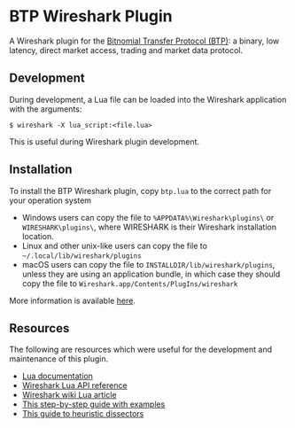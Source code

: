 # BTP Wireshark Plugin

A Wireshark plugin for the [Bitnomial Transfer Protocol (BTP)](https://bitnomial.com/docs/bitnomial-transfer-protocol/):
a binary, low latency, direct market access, trading and market data protocol.

## Development

During development, a Lua file can be loaded into the Wireshark application with the arguments:

```
$ wireshark -X lua_script:<file.lua>
```

This is useful during Wireshark plugin development.

## Installation

To install the BTP Wireshark plugin, copy `btp.lua` to the correct path for your operation system

- Windows users can copy the file to `%APPDATA%\Wireshark\plugins\` or `WIRESHARK\plugins\`,
  where WIRESHARK is their Wireshark installation location.
- Linux and other unix-like users can copy the file to `~/.local/lib/wireshark/plugins`
- macOS users can copy the file to `INSTALLDIR/lib/wireshark/plugins`, unless they are using an
  application bundle, in which case they should copy the file to `Wireshark.app/Contents/PlugIns/wireshark`

More information is available [here](https://www.wireshark.org/docs/wsug_html_chunked/ChPluginFolders.html).

## Resources

The following are resources which were useful for the development and maintenance of this plugin.

- [Lua documentation](https://www.lua.org/manual/5.4/)
- [Wireshark Lua API reference](https://www.wireshark.org/docs/wsdg_html_chunked/wsluarm_modules.html)
- [Wireshark wiki Lua article](https://gitlab.com/wireshark/wireshark/-/wikis/Lua)
- [This step-by-step guide with examples](https://mika-s.github.io/wireshark/lua/dissector/2017/11/04/creating-a-wireshark-dissector-in-lua-1.html)
- [This guide to heuristic dissectors](https://mika-s.github.io/wireshark/lua/dissector/2018/12/30/creating-port-independent-wireshark-dissectors-in-lua.html)
